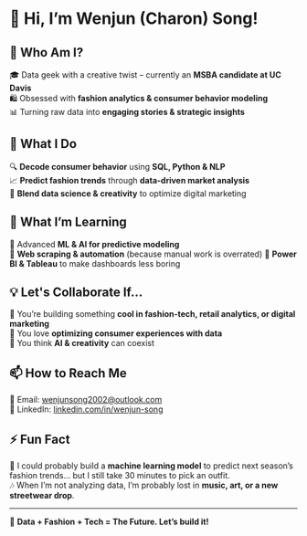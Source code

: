 # 👋 Hi, I’m Wenjun (Charon) Song!  

## 🚀 Who Am I?  
🎓 Data geek with a creative twist – currently an **MSBA candidate at UC Davis**  
🛍 Obsessed with **fashion analytics & consumer behavior modeling**  
📊 Turning raw data into **engaging stories & strategic insights**  

## 🧠 What I Do  
🔍 **Decode consumer behavior** using **SQL, Python & NLP**  
📈 **Predict fashion trends** through **data-driven market analysis**  
🎨 **Blend data science & creativity** to optimize digital marketing  

## 🌱 What I’m Learning  
🔹 Advanced **ML & AI for predictive modeling**  
🔹 **Web scraping & automation** (because manual work is overrated) 
🔹 **Power BI & Tableau** to make dashboards less boring   

## 💡 Let's Collaborate If...  
🤝 You’re building something **cool in fashion-tech, retail analytics, or digital marketing**  
🛒 You love **optimizing consumer experiences with data**  
🤖 You think **AI & creativity** can coexist  

## 📫 How to Reach Me  
📩 Email: wenjunsong2002@outlook.com  
💼 LinkedIn: [linkedin.com/in/wenjun-song](https://www.linkedin.com/in/wenjun-song/)  

## ⚡ Fun Fact  
👕 I could probably build a **machine learning model** to predict next season’s fashion trends... but I still take 30 minutes to pick an outfit.  
🎶 When I’m not analyzing data, I’m probably lost in **music, art, or a new streetwear drop**.  

---

🚀 **Data + Fashion + Tech = The Future. Let’s build it!**  

